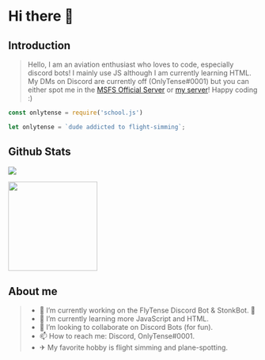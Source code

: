 # Hi there 👋

## Introduction

> Hello, I am an aviation enthusiast who loves to code, especially discord bots! I mainly use JS although I am currently learning HTML. My DMs on Discord are currently off (OnlyTense#0001) but you can either spot me in the [MSFS Official Server](https://discord.gg/msfs) or [my server](https://discord.gg/NbxUk4TsnV)! Happy coding :)

```js
const onlytense = require('school.js')
```
```js
let onlytense = `dude addicted to flight-simming`;
```

## Github Stats
![](https://komarev.com/ghpvc/?username=OnlyTense&color=green)

<img height="180em" src="https://github-readme-stats.vercel.app/api?username=OnlyTense&show_icons=true&hide_border=true&&count_private=true&include_all_commits=true" />

## About me

> - 🔭 I’m currently working on the FlyTense Discord Bot & StonkBot. 👀
> - 🌱 I’m currently learning more JavaScript and HTML.
> - 👯 I’m looking to collaborate on Discord Bots (for fun).
> - 📫 How to reach me: Discord, OnlyTense#0001.
> - ✈ My favorite hobby is flight simming and plane-spotting.
